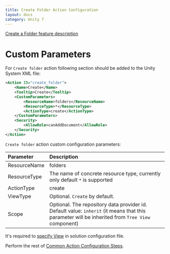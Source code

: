 ```yaml
---
title: Create Folder Action Configuration
layout: docs
category: Unity 7
---
```

[Create a Folder feature description](../../features/folder-management/create-folder.md)

# Custom Parameters

For `Create folder` action following section should be added to the Unity System XML file:
 
```xml
<Action ID="create_folder">
    <Name>Create</Name>
    <Tooltip>Create</Tooltip>
    <CustomParameters>
        <ResourceName>folders</ResourceName>
        <ResourceType>*</ResourceType>
        <ActionType>create</ActionType>
    </CustomParameters>
    <Security>
        <AllowRole>canAddDocument</AllowRole>
    </Security>
</Action>
```

`Create folder` action custom configuration parameters:

| Parameter   | Description |
|:------------|:------------|
|ResourceName | folders   |
|ResourceType | The name of concrete resource type, currently only default `*` is supported |
|ActionType   | create      |
|ViewType     | Optional. `Create` by default.      |
|Scope        | Optional. The repository data provider id. Default value: `inherit` (it means that this parameter will be inherited from `Tree View` component) |

It's required to [specify View](../tags-list/views-tag.md) in solution configuration file.

Perform the rest of [Common Action Configuration Steps](../actions.md#common-actions-configuration-steps).
